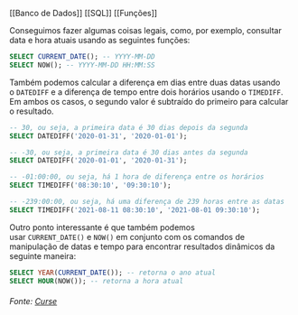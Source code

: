 [[Banco de Dados]]
[[SQL]]
[[Funções]]

Conseguimos fazer algumas coisas legais, como, por exemplo, consultar data e hora atuais usando as seguintes funções:

```sql
SELECT CURRENT_DATE(); -- YYYY-MM-DD
SELECT NOW(); -- YYYY-MM-DD HH:MM:SS
```

Também podemos calcular a diferença em dias entre duas datas usando o `DATEDIFF` e a diferença de tempo entre dois horários usando o `TIMEDIFF`. Em ambos os casos, o segundo valor é subtraído do primeiro para calcular o resultado.

```sql
-- 30, ou seja, a primeira data é 30 dias depois da segunda
SELECT DATEDIFF('2020-01-31', '2020-01-01');

-- -30, ou seja, a primeira data é 30 dias antes da segunda
SELECT DATEDIFF('2020-01-01', '2020-01-31');

-- -01:00:00, ou seja, há 1 hora de diferença entre os horários
SELECT TIMEDIFF('08:30:10', '09:30:10');

-- -239:00:00, ou seja, há uma diferença de 239 horas entre as datas
SELECT TIMEDIFF('2021-08-11 08:30:10', '2021-08-01 09:30:10');
```

Outro ponto interessante é que também podemos usar `CURRENT_DATE()` e `NOW()` em conjunto com os comandos de manipulação de datas e tempo para encontrar resultados dinâmicos da seguinte maneira:

```sql
SELECT YEAR(CURRENT_DATE()); -- retorna o ano atual
SELECT HOUR(NOW()); -- retorna a hora atual
```


###### Fonte: [Curse](https://app.betrybe.com/learn/course/5e938f69-6e32-43b3-9685-c936530fd326/module/94d0e996-1827-4fbc-bc24-c99fb592925b/section/a10ee6b2-77b9-493f-ab76-a8f9822c5608/day/6ead052e-46e3-4d96-a207-873325293189/lesson/81f2c554-8d0d-462c-8b67-e7b1d47444a7)